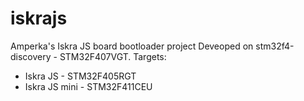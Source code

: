 # iskrajs
Amperka's Iskra JS board bootloader project
Deveoped on stm32f4-discovery - STM32F407VGT.
Targets:
- Iskra JS - STM32F405RGT
- Iskra JS mini - STM32F411CEU
